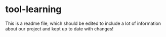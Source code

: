 # tool-learning

This is a readme file, which should be edited to include a lot of information about our project and kept up to date with changes!
